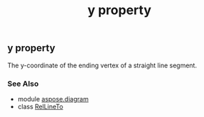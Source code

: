 ﻿---
title: y property
second_title: Aspose.Diagram for Python via .NET API References
description: 
type: docs
weight: 60
url: /python-net/aspose.diagram/rellineto/y/
is_root: false
---

## y property


The y-coordinate of the ending vertex of a straight line segment.

### See Also
* module [aspose.diagram](../../)
* class [RelLineTo](/diagram/python-net/aspose.diagram/rellineto)
